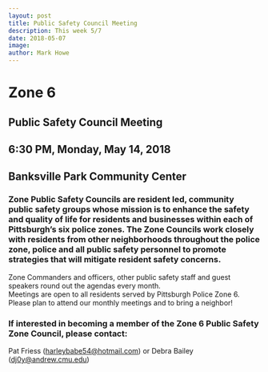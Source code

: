 ```yaml
---
layout: post
title: Public Safety Council Meeting
description: This week 5/7
date: 2018-05-07
image: 
author: Mark Howe
---
```


# Zone 6  
## Public Safety Council Meeting
## 6:30 PM, Monday, May 14, 2018
## Banksville Park               Community Center
### Zone Public Safety Councils are resident led, community public safety groups whose mission is to enhance the safety and quality of life for residents and businesses within each of Pittsburgh’s six police zones. The Zone Councils work closely with residents from other neighborhoods throughout the police zone, police and all public safety personnel to promote strategies that will mitigate resident safety concerns.  
Zone Commanders and officers, other public safety staff and guest speakers round out the agendas every month.  
Meetings are open to all residents served by Pittsburgh Police Zone 6. Please plan to attend our monthly meetings and to bring a neighbor! 
 
### If interested in becoming a member of the Zone 6 Public Safety Zone Council, please contact: 
Pat Friess (harleybabe54@hotmail.com) or Debra Bailey (dj0y@andrew.cmu.edu) 
